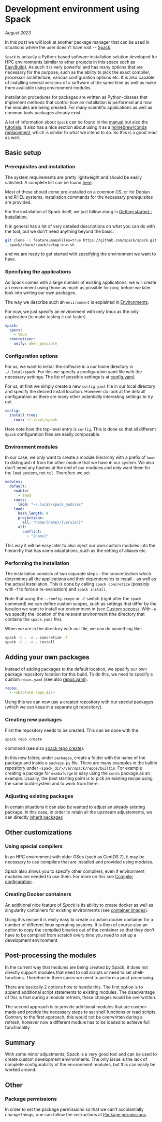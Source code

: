 # Development environment using Spack

_August 2023_

In this post we will look at another package manager that can be used in
situations where the user doesn't have root --
[Spack](https://github.com/spack/spack).

`Spack` is actually a Python-based software installation solution developed for
HPC environments (similar to other projects in this space such as
[EasyBuild](https://easybuild.io/)). As such it is very powerful and has many
options that are necessary for the purpose, such as the ability to pick the
exact compiler, processor architecture, various configuration options etc. It is
also capable of installing several versions of a software at the same time as
well as make them available using environment modules.

Installation procedures for packages are written as Python-classes that
implement methods that control how an installation is performed and how the
modules are being created. For many scientific applications as well as common
tools packages already exist.

A lot of information about `Spack` can be found in the
[manual](https://spack.readthedocs.io/en/latest/index.html) but also the
[tutorials](https://spack-tutorial.readthedocs.io/en/latest/). It also has a
nice section about using it as a
[homebrew/conda replacement](https://spack.readthedocs.io/en/latest/replace_conda_homebrew.html),
which is similar to what we intend to do. So this is a good read as well.

## Basic setup

### Prerequisites and installation

The system requirements are pretty lightweight and should be easily satisfied. A
complete list can be found
[here](https://spack.readthedocs.io/en/latest/getting_started.html#system-prerequisites).

Most of these should come pre-installed on a common OS, or for Debian and RHEL
systems, installation commands for the necessary prerequisites are provided.

For the installation of Spack itself, we just follow along in
[Getting started - Installation](https://spack.readthedocs.io/en/latest/getting_started.html#installation).

It in general has a lot of very detailed descriptions on what you can do with
the tool, but we don't need anything beyond the basic:

```bash
git clone -c feature.manyFiles=true https://github.com/spack/spack.git
. spack/share/spack/setup-env.sh
```

and we are ready to get started with specifying the environment we want to have.

### Specifying the applications

As Spack comes with a large number of existing applications, we will create an
environment using those as much as possible for now, before we later look into
writing our own packages.

The way we describe such an `environment` is explained in
[Environments](https://spack.readthedocs.io/en/latest/environments.html).

For now, we just specify an environment with only tmux as the only application
(to make testing it out faster).

```yaml title="spack.yaml"
spack:
  specs:
    - tmux
  concretizer:
    unify: when_possible
```

### Configuration options

For us, we want to install the software in a our home directory in
`~/.local/spack`. For this we specify a configuration yaml file with the
necessary settings. The list of possible settings is at
[config.yaml](https://spack.readthedocs.io/en/latest/config_yaml.html).

For us, at first we simply create a new `config.yaml` file in our local
directory and specify the desired install location. However do look at the
default configuration as there are many other potentially interesting settings
to try out.

```yaml title="config.yaml"
config:
  install_tree:
    root: ~/.local/spack
```

Here note how the top-level entry is `config`. This is done so that all
different `Spack` configuration files are easily composable.

### Environment modules

In our case, we only want to create a module hierarchy with a prefix of `home`
to distinguish it from the other module that we have in our system. We also
don't need any hashes at the end of our modules and only want them for the
`lmod` system, not `tcl`. Therefore we set

```yaml title="modules.yaml"
modules:
  default:
    enable:
      - lmod
    roots:
      lmod: "~/.local/spack_modules"
    lmod:
      hash_length: 0
      projections:
        all: "home/{name}/{version}"
      all:
        conflict:
          - "{name}"
```

This way it will be easy later to also inject our own custom modules into the
hierarchy that has some adaptations, such as the setting of aliases etc.

### Performing the installation

The installation consists of two separate steps - the concretization which
determines all the applications and their dependencies to install - as well as
the actual installation. This is done by calling `spack concretize` (possibly
with -f to force a re-evaluation) and `spack install`.

Note that using the `--config-scope` or `-C` switch (right after the `spack`
command) we can define custom scopes, such as settings that differ by the
location we want to install our environment in (see
[Custom scopes](https://spack.readthedocs.io/en/latest/configuration.html#configuration-scopes)).
With `-e` we specify the location of the relevant environment (the directory
that contains the `spack.yaml` file).

When we are in the directory with our file, we can do something like:

```bash
spack -C . -e . concretize -f
spack -C . -e . install
```

## Adding your own packages

Instead of adding packages to the default location, we specify our own package
repository location for this build. To do this, we need to specify a custom
`repos.yaml` (see also
[repos.yaml](https://spack.readthedocs.io/en/latest/repositories.html#repos-yaml)).

```yaml title="repos.yaml"
repos:
  - <absolute repo_dir>
```

Using this we can now use a created repository with our special packages (which
we can keep in a separate git repository).

### Creating new packages

First the repository needs to be created. This can be done with the

```bash
spack repo create
```

command (see also
[spack repo create](https://spack.readthedocs.io/en/latest/repositories.html#spack-repo-create)).

In this new folder, under `packages`, create a folder with the name of the
package and inside a `package.py` file. There are many examples in the builtin
repository under `<spack_dir>/var/spack/repos/builtin`. For example creating a
package for `mambaforge` is easy using the `conda` package as an example.
Usually, the best starting point is to pick an existing recipe using the same
build-system and to work from there.

### Adjusting existing packages

In certain situations it can also be wanted to adjust an already existing
package. In this case, in order to retain all the upstream adjustements, we can
directly
[inherit packages](https://groups.google.com/g/spack/c/yeceTzEdq5w/m/lP1AXcuHCwAJ)

## Other customizations

### Using special compilers

In an HPC environment with older OSes (such as CentOS 7), it may be necessary to
use compilers that are installed and provided using modules.

Spack also allows you to specify other compilers, even if environment modules
are needed to use them. For more on this see
[Compiler configuration](https://spack.readthedocs.io/en/latest/getting_started.html#compiler-configuration).

### Creating Docker containers

An additional nice feature of _Spack_ is its ability to create docker as well as
singularity containers for existing environments (see
[container images](https://spack.readthedocs.io/en/latest/containers.html)).

Using this recipe it is really easy to create a custom docker container for a
number of different linux operating systems. It is then of course also an option
to copy the compiled binaries out of the container so that they don't have to be
compiled from scratch every time you need to set up a development environment.

## Post-processing the modules

In the current way that modules are being created by Spack, it does not directly
support modules that need to call scripts or need to set shell-functions.
Therefore in there cases we need to perform a post-processing.

There are basically 2 options how to handle this. The first option is to append
additional script statements to existing modules. The disadvantage of this is
that during a module refresh, these changes would be overwritten.

The second approach is to provide additional modules that are custom-made and
provide the necessary steps to set shell functions or read scripts. Contrary to
the first approach, this would not be overwritten during a refresh, however now
a different module has to be loaded to achieve full functionality.

## Summary

With some minor adjustments, Spack is a very good tool and can be used to create
custom development environments. The only issue is the lack of complete
configurability of the environment modules, but this can easily be worked
around.

## Other

### Package permissions

In order to set the package permissions so that we can't accidentially change
things, one can follow the instructions at
[Package permissions](https://spack.readthedocs.io/en/latest/build_settings.html#package-permissions).
